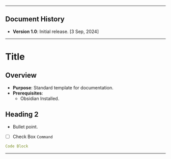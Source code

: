 ___
## **Document History**

- **Version 1.0**: Initial release. [3 Sep, 2024]
___
# Title

## **Overview**

- **Purpose**: Standard template for documentation.
- **Prerequisites**:
	- Obsidian Installed.

## Heading 2
- Bullet point.
- [ ] Check Box
`Command`
```YAML
Code Block
```
___